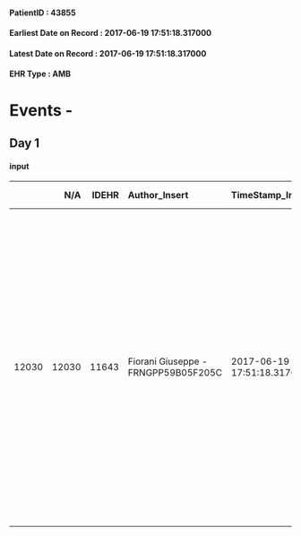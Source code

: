 
#### PatientID : 43855
#### Earliest Date on Record : 2017-06-19 17:51:18.317000
#### Latest Date on Record : 2017-06-19 17:51:18.317000
#### EHR Type : AMB

# Events - 

## Day 1

#### input
|       |    N/A |   IDEHR | Author_Insert                       | TimeStamp_Insert           | EHRType   |   PatientID |   IDDigitalSignDocument | persone_vicine   |   Unnamed: 0_x.1 |   IDANAMNESI_SOCIALE | Patient   | FamigliaAltro   | Paziente_T   | FamigliaAltro_T   |   Non_Rilevabile_x.1 | Note_Non_Rilevabile_x.1   | opt_Problemi   | Note_I                                                                                                                                                                                                     | ds_note_timori                                                                                                                                                                                                                                                                                                                                                                               | chk_contr_sintomi   | chk_competenza                                 | opt_paziente_a   | opt_famiglia_a   | opt_adeguatezza   | opt_paziente_solo   | ds_note_con                                                                                                                                                                                                                                 | opt_presente_assente   | Presenza_minori   | Caregiver_principale   | opt_capacita     | opt_necessario   | opt_presente   | opt_risorse_ec   | opt_paziente_psi   | opt_Ins_vol   | opt_paziente_ad   | opt_caregiver_ad   | opt_esenzione   | opt_inv_civile   |   invalidita_perc | ds_codice_es   | Needs                   | Fragility                    | opt_disponibilita_f   | opt_indennita_acc   | opt_famiglia_psi   | opt_disponibilit_paz   |
|------:|-------:|--------:|:------------------------------------|:---------------------------|:----------|------------:|------------------------:|:-----------------|-----------------:|---------------------:|:----------|:----------------|:-------------|:------------------|---------------------:|:--------------------------|:---------------|:-----------------------------------------------------------------------------------------------------------------------------------------------------------------------------------------------------------|:---------------------------------------------------------------------------------------------------------------------------------------------------------------------------------------------------------------------------------------------------------------------------------------------------------------------------------------------------------------------------------------------|:--------------------|:-----------------------------------------------|:-----------------|:-----------------|:------------------|:--------------------|:--------------------------------------------------------------------------------------------------------------------------------------------------------------------------------------------------------------------------------------------|:-----------------------|:------------------|:-----------------------|:-----------------|:-----------------|:---------------|:-----------------|:-------------------|:--------------|:------------------|:-------------------|:----------------|:-----------------|------------------:|:---------------|:------------------------|:-----------------------------|:----------------------|:--------------------|:-------------------|:-----------------------|
| 12030 |  12030 |   11643 | Fiorani Giuseppe - FRNGPP59B05F205C | 2017-06-19 17:51:18.317000 | AMB       |       43855 |                  788339 | N/A              |             6426 |                 4049 | Si#1      | Si#1            | No#0         | Si#1              |                    0 | NR                        | No#0           | Pz informata della diagnosi e della progressione. La figlia ha colto il peggioramento ed il senso della richiesta di cure palliative effettuata dall'oncologa di riferimento della Pio x ,dott.ssa Panucci | La figlia Denise,di fatto unico care giver √® molto preoccupata per i risvolti della malattia e della progressione ,oltre alla difficolt√† costituita dal fatto che si sta occupando da mesi della sua assistenza ,con difficolt√† a garantire un'assistenza ai due figli di 24 e 16 anni. Viene pertanto richiesto un trasferimento in hospice,per garantire un'assistenza ottimale alla pz | controllo sintomi#0 | competenza/capacit√† assistenziale caregiver#0 | Indefinite#2     | Congruenti#1     | Si#1              | Si#1                | La pz √® vedova e vive sola. Due figlie fuori casa:Nadia di aa 55,residente in Puglia e Denise di aa 47,abitante a Corsico,separata con due figli di 24 e 16 anni. La figlia Nadia non viene considerata da parte della sorella una risorsa | Presente#1             | No#0              | la figlia Denise       | Incrementabile#1 | Si#1             | No#0           | Adeguate#1       | No#0               | No#0          | Totale#2          | Totale#2           | Si#1            | Si#1             |               100 | IC 13          | Clinici#0;Psicologici#2 | sovraccarico assistenziale#4 | No#0                  | No#0                | S√¨#1              | No#0                   |



